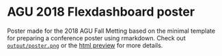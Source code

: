 # AGU 2018 Flexdashboard poster

Poster made for the 2018 AGU Fall Metting based on the minimal template for preparing a conference poster using rmarkdown.
Check out
[`output/poster.png`](https://github.com/odeleongt/flexdashboard-poster/blob/develop/output/poster.png)
or the [html preview](https://odeleongt.github.io/flexdashboard-poster/)
for more details.



